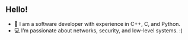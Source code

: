 ## Hello! 

- 👋 I am a software developer with experience in C++, C, and Python. 
- 💻 I’m passionate about networks, security, and low-level systems. :)
